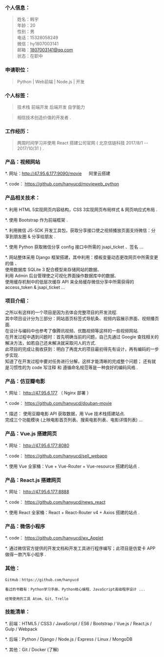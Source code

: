  ### 个人信息：

> 姓名：韩宇       
> 年龄：20       
> 性别：男  
> 电话：15328058249           
> 微信：hy1807003141  
> 邮箱：1807003141@qq.com  
> 状态：在职中

### 申请职位：

> Python | Web前端 | Node.js | 开发

### 个人标签：

>  技术栈   前端开发   后端开发   自学能力  

> 相信技术创造价值的开发者 .

### 工作经历：

> 两周时间学习并使用 React 搭建公司官网 ( 北京信链科技 2017/8/1 -- 2017/10/31 ) .

### 产品：视频网站

   *. 网址：http://47.95.6.177:9090/movie &nbsp;&nbsp;&nbsp;&nbsp; 阿里云搭建

   *. code：
   			https://github.com/hanyucd/movieweb_python

### 产品相关技术：

   *. 利用 HTML 5实现网页内容结构，CSS 3实现网页布局样式 & 网页响应式布局 .

   *. 使用 Bootstrap 作为前端框架 .

   *. 利用微信 JS-SDK 开发工具包，获取分享接口使之视频播放页面支持微信：分享到朋友圈 & 分享给朋友 .

   *. 使用 Python 获取微信分享 config 接口中所需的 jsapi_ticket 、签名 ...

   *. 网站整体采用 Django 框架搭建，其中利用：模板变量动态更改网页中所需变更的值 、   
     使用数据库 SQLite 3 配合模型来存储网站的数据、   
     利用 Admin 后台管理使之可视化界面操作数据库中的数据、   
     使用缓存机制中的低层次缓存 API 来全局缓存微信分享中所需获得的 access_token & jsapi_ticket ...

### 项目介绍：

   之所以有这样的一个项目是因为去体会完整项目的开发流程.   
   其中项目设计分为三部分：网站首页标签式导航条、视频内容展示界面、视频播页面.     
   在设计与编码中也参考了像腾讯视频、优酷视频等这样的一些视频网站.   
   在开发过程中遇到问题时：首先明确当前的问题，自己先通过 Google 查找相关的
   解决方法，如若自己还未解决就采取问人的方式.   
   此项目的完成让我收获到：明白了再庞大的项目最初得先有设计，再有编码的一步步实现.   
   知道了在开发过程中要对任务进行分解，这样才能清晰的完成整个问题；
   还有就是习惯性的为 code 写注释 和 遵循命名规范等是一种良好的编码风格 .


### 产品：仿豆瓣电影

   *. 网址： http://47.95.6.177   （ Nginx 部署 ）

   *. code：
        https://github.com/hanyucd/douban-movie

   *. 描述：
       使用豆瓣电影 API 获取数据，用 Vue 技术栈搭建站点.  
       完成三个功能模块 (上映电影首页列表、搜索电影列表、电影详情列表) ...


### 产品：Vue.js 搭建网页

   *. 网址： http://47.95.6.177:8080

   *. code：
  		  https://github.com/hanyucd/sell_webapp

   *. 使用 Vue 全家桶：Vue + Vue-Router + Vue-resource 搭建的站点 .


### 产品：React.js 搭建网页

   *. 网址： http://47.95.6.177:8888

   *. code：
  		  https://github.com/hanyucd/news_react

   *. 使用 React 全家桶：React + React-Router v4 + Axios 搭建的站点 .


### 产品：微信小程序

*. code：
     https://github.com/hanyucd/wx_Applet

*. 通过微信官方提供的开发文档和开发工具进行程序编写；此项目是仿爱卡 APP
  做得一款汽车小程序 .

### 其他：
```
GitHub：https://github.com/hanyucd  

看过的书籍有：Python学习手册、Python核心编程、JavaScript高级程序设计 ...

经常使用的工具 Atom、Git、Trello  
```

### 技能清单：

*. 前端：HTML5 / CSS3 / JavaScript / ES6 / Bootstrap / Vue.js / React.js / Gulp / Webpack

*. 后端：Python / Django / Node.js / Express / Linux / MongoDB

*. 其他：Git / Docker (了解)
